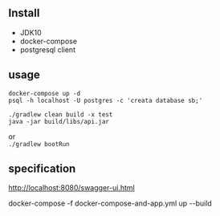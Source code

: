 ## Install

- JDK10
- docker-compose
- postgresql client

## usage
```
docker-compose up -d
psql -h localhost -U postgres -c 'creata database sb;'
```
```
./gradlew clean build -x test
java -jar build/libs/api.jar
```
or  
`./gradlew bootRun`
## specification
<http://localhost:8080/swagger-ui.html>

docker-compose -f docker-compose-and-app.yml up --build